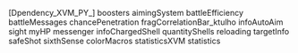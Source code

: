 [Dpendency_XVM_PY_]
                        boosters
                        aimingSystem
                        battleEfficiency
                        battleMessages
                        chancePenetration
                        fragCorrelationBar_ktulho
                        infoAutoAim
                        sight
                        myHP
                        messenger
                        infoChargedShell
                        quantityShells
                        reloading
                        targetInfo
                        safeShot
                        sixthSense
                        colorMacros
                        statisticsXVM
                        statistics
